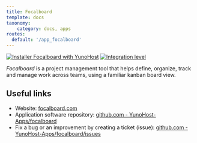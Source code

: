 ```yaml
---
title: Focalboard
template: docs
taxonomy:
    category: docs, apps
routes:
  default: '/app_focalboard'
---
```


[![Installer Focalboard with YunoHost](https://install-app.yunohost.org/install-with-yunohost.svg)](https://install-app.yunohost.org/?app=focalboard) [![Integration level](https://dash.yunohost.org/integration/focalboard.svg)](https://dash.yunohost.org/appci/app/focalboard)

*Focalboard* is a project management tool that helps define, organize, track and manage work across teams, using a familiar kanban board view.

## Useful links

+ Website: [focalboard.com](https://www.focalboard.com/)
+ Application software repository: [github.com - YunoHost-Apps/focalboard](https://github.com/YunoHost-Apps/focalboard_ynh)
+ Fix a bug or an improvement by creating a ticket (issue): [github.com - YunoHost-Apps/focalboard/issues](https://github.com/YunoHost-Apps/focalboard_ynh/issues)
